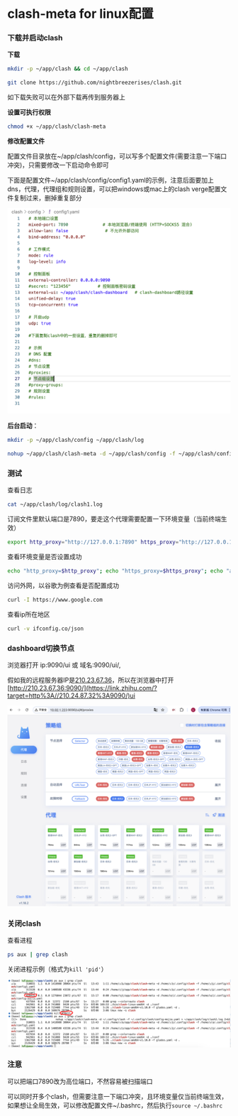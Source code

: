 # clash-meta for linux配置

### 下载并启动clash

**下载**

```bash
mkdir -p ~/app/clash && cd ~/app/clash
```

```bash
git clone https://github.com/nightbreezerises/clash.git
```

如下载失败可以在外部下载再传到服务器上

**设置可执行权限**

```bash
chmod +x ~/app/clash/clash-meta
```

**修改配置文件**

配置文件目录放在~/app/clash/config，可以写多个配置文件(需要注意一下端口冲突)，只需要修改一下启动命令即可

下面是配置文件~/app/clash/config/config1.yaml的示例，注意后面要加上dns，代理，代理组和规则设置，可以把windows或mac上的clash verge配置文件复制过来，删掉重复部分

![image-20250915151907830](./image/config.png)

**后台启动**：

```bash
mkdir -p ~/app/clash/config ~/app/clash/log
```

```bash
nohup ~/app/clash/clash-meta -d ~/app/clash/config -f ~/app/clash/config/config1.yaml > ~/app/clash/log/clash1.log 2>&1 &
```



### 测试

查看日志

```bash
cat ~/app/clash/log/clash1.log
```

订阅文件里默认端口是7890，要走这个代理需要配置一下环境变量（当前终端生效）

```bash
export http_proxy="http://127.0.0.1:7890" https_proxy="http://127.0.0.1:7890" all_proxy="socks5://127.0.0.1:7890"
```

查看环境变量是否设置成功

```bash
echo "http_proxy=$http_proxy"; echo "https_proxy=$https_proxy"; echo "all_proxy=$all_proxy"
```

访问外网，以谷歌为例查看是否配置成功

```bash
curl -I https://www.google.com
```

查看ip所在地区

```bash
curl -v ifconfig.co/json
```

### dashboard切换节点

浏览器打开 ip:9090/ui 或 域名:9090/ui/,

假如我的远程服务器IP是[210.23.67.36](https://link.zhihu.com/?target=http%3A//210.24.87.32%3A9090/)，所以在浏览器中打开[http://210.23.67.36:9090/](https://link.zhihu.com/?target=http%3A//210.24.87.32%3A9090/)ui

![image-20250915151907830](./image/clash-dashbord.png)

### 关闭clash

查看进程

```bash
ps aux | grep clash
```

关闭进程示例（格式为`kill 'pid'`）

![image-20250915151907830](./image/kill.png)

### 注意

可以把端口7890改为高位端口，不然容易被扫描端口

可以同时开多个clash，但需要注意一下端口冲突，且环境变量仅当前终端生效，如果想让全局生效，可以修改配置文件~/.bashrc，然后执行`source ~/.bashrc`